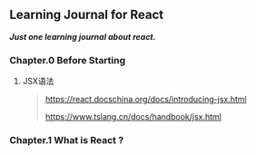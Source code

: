 ## Learning Journal for React

***Just one learning journal about react.***

### Chapter.0 Before Starting

1. JSX语法

   > https://react.docschina.org/docs/introducing-jsx.html
   >
   > https://www.tslang.cn/docs/handbook/jsx.html



### Chapter.1 What is React ?

